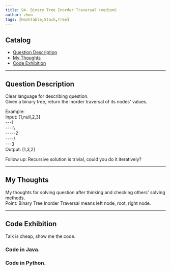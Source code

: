 ```yaml
---
title: 94. Binary Tree Inorder Traversal (medium)                  
author: zhou      
tags: [HashTable,Stack,Tree]          
---
```


       

## Catalog  
+ [Question Description](#partI)
+ [My Thoughts](#partII)
+ [Code Exhibition](#partIII)

----------------------------------

## Question Description
Clear language for describing question.    
Given a binary tree, return the inorder traversal of its nodes' values.     

Example:     
Input: [1,null,2,3]       
---1   
----\   
-----2  
----/   
---3   
Output: [1,3,2]     

Follow up: Recursive solution is trivial, could you do it iteratively?     



----------------------------------

## My Thoughts
My thoughts for solving question after thinking and checking others' solving methods.        
Point: Binary Tree Inorder Traversal means left node, root, right node.    







----------------------------------

## Code Exhibition
Talk is cheap, show me the code.    
### Code in Java.     



### Code in Python.   



